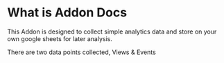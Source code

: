 # What is Addon Docs

This Addon is designed to collect simple analytics data and store on your own google sheets for later analysis.

There are two data points collected, Views & Events
